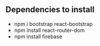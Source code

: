 ## Dependencies to install

- npm i bootstrap react-bootstrap 
- npm install react-router-dom
- npm install firebase